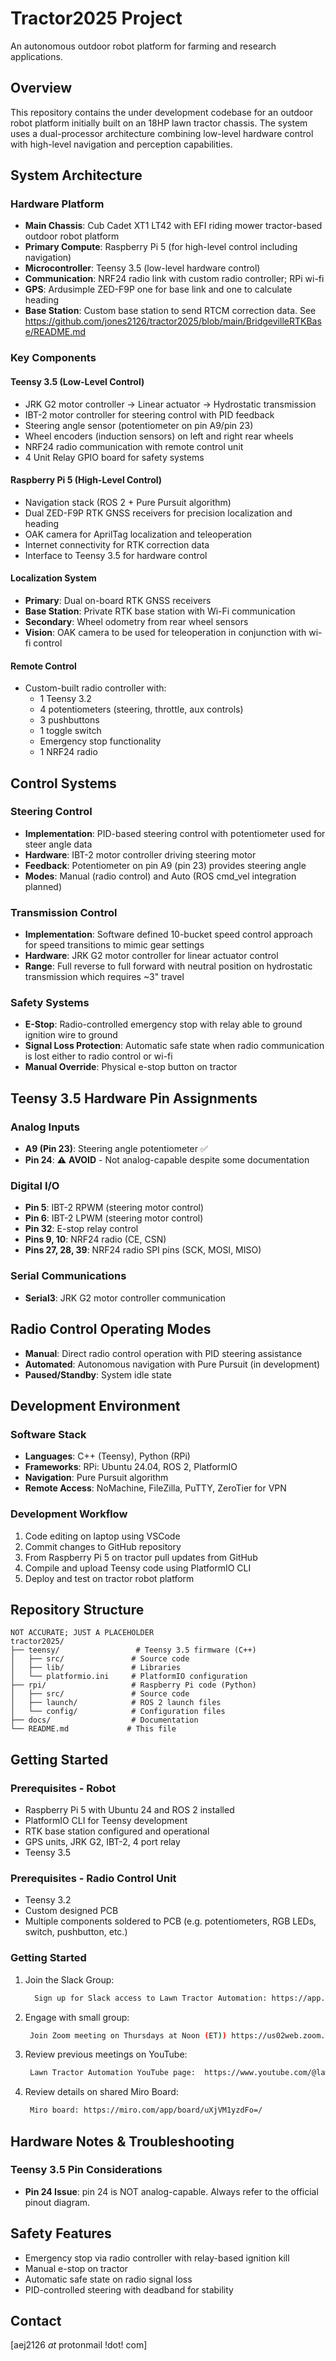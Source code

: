 # Tractor2025 Project

An autonomous outdoor robot platform for farming and research applications.

## Overview

This repository contains the under development codebase for an outdoor robot platform initially built on an 18HP lawn tractor chassis. The system uses a dual-processor architecture combining low-level hardware control with high-level navigation and perception capabilities.

## System Architecture

### Hardware Platform
- **Main Chassis**: Cub Cadet XT1 LT42 with EFI riding mower tractor-based outdoor robot platform
- **Primary Compute**: Raspberry Pi 5 (for high-level control including navigation)
- **Microcontroller**: Teensy 3.5 (low-level hardware control)
- **Communication**: NRF24 radio link with custom radio controller; RPi wi-fi
- **GPS**: Ardusimple ZED-F9P one for base link and one to calculate heading
- **Base Station**: Custom base station to send RTCM correction data.  See https://github.com/jones2126/tractor2025/blob/main/BridgevilleRTKBase/README.md

### Key Components

#### Teensy 3.5 (Low-Level Control)
- JRK G2 motor controller → Linear actuator → Hydrostatic transmission
- IBT-2 motor controller for steering control with PID feedback
- Steering angle sensor (potentiometer on pin A9/pin 23)
- Wheel encoders (induction sensors) on left and right rear wheels
- NRF24 radio communication with remote control unit
- 4 Unit Relay GPIO board for safety systems

#### Raspberry Pi 5 (High-Level Control)
- Navigation stack (ROS 2 + Pure Pursuit algorithm)
- Dual ZED-F9P RTK GNSS receivers for precision localization and heading
- OAK camera for AprilTag localization and teleoperation
- Internet connectivity for RTK correction data
- Interface to Teensy 3.5 for hardware control

#### Localization System
- **Primary**: Dual on-board RTK GNSS receivers
- **Base Station**: Private RTK base station with Wi-Fi communication
- **Secondary**: Wheel odometry from rear wheel sensors
- **Vision**: OAK camera to be used for teleoperation in conjunction with wi-fi control

#### Remote Control
- Custom-built radio controller with:
  - 1 Teensy 3.2
  - 4 potentiometers (steering, throttle, aux controls)
  - 3 pushbuttons
  - 1 toggle switch
  - Emergency stop functionality
  - 1 NRF24 radio

## Control Systems

### Steering Control
- **Implementation**: PID-based steering control with potentiometer used for steer angle data
- **Hardware**: IBT-2 motor controller driving steering motor
- **Feedback**: Potentiometer on pin A9 (pin 23) provides steering angle
- **Modes**: Manual (radio control) and Auto (ROS cmd_vel integration planned)

### Transmission Control
- **Implementation**: Software defined 10-bucket speed control approach for speed transitions to mimic gear settings
- **Hardware**: JRK G2 motor controller for linear actuator control
- **Range**: Full reverse to full forward with neutral position on hydrostatic transmission which requires ~3" travel

### Safety Systems
- **E-Stop**: Radio-controlled emergency stop with relay able to ground ignition wire to ground
- **Signal Loss Protection**: Automatic safe state when radio communication is lost either to radio control or wi-fi
- **Manual Override**: Physical e-stop button on tractor

## Teensy 3.5 Hardware Pin Assignments 

### Analog Inputs
- **A9 (Pin 23)**: Steering angle potentiometer ✅
- **Pin 24**: ⚠️ **AVOID** - Not analog-capable despite some documentation

### Digital I/O
- **Pin 5**: IBT-2 RPWM (steering motor control)
- **Pin 6**: IBT-2 LPWM (steering motor control)
- **Pin 32**: E-stop relay control
- **Pins 9, 10**: NRF24 radio (CE, CSN)
- **Pins 27, 28, 39**: NRF24 radio SPI pins (SCK, MOSI, MISO)

### Serial Communications
- **Serial3**: JRK G2 motor controller communication

## Radio Control Operating Modes

- **Manual**: Direct radio control operation with PID steering assistance
- **Automated**: Autonomous navigation with Pure Pursuit (in development)
- **Paused/Standby**: System idle state

## Development Environment

### Software Stack
- **Languages**: C++ (Teensy), Python (RPi)
- **Frameworks**: RPi: Ubuntu 24.04, ROS 2, PlatformIO
- **Navigation**: Pure Pursuit algorithm
- **Remote Access**: NoMachine, FileZilla, PuTTY, ZeroTier for VPN

### Development Workflow
1. Code editing on laptop using VSCode
2. Commit changes to GitHub repository
3. From Raspberry Pi 5 on tractor pull updates from GitHub 
4. Compile and upload Teensy code using PlatformIO CLI
5. Deploy and test on tractor robot platform

## Repository Structure

```
NOT ACCURATE; JUST A PLACEHOLDER
tractor2025/
├── teensy/                 # Teensy 3.5 firmware (C++)
│   ├── src/               # Source code
│   ├── lib/               # Libraries
│   └── platformio.ini     # PlatformIO configuration
├── rpi/                   # Raspberry Pi code (Python)
│   ├── src/               # Source code
│   ├── launch/            # ROS 2 launch files
│   └── config/            # Configuration files
├── docs/                  # Documentation
└── README.md             # This file
```

## Getting Started

### Prerequisites - Robot
- Raspberry Pi 5 with Ubuntu 24 and ROS 2 installed
- PlatformIO CLI for Teensy development
- RTK base station configured and operational
- GPS units, JRK G2, IBT-2, 4 port relay
- Teensy 3.5

### Prerequisites - Radio Control Unit
- Teensy 3.2
- Custom designed PCB
- Multiple components soldered to PCB (e.g. potentiometers, RGB LEDs, switch, pushbutton, etc.)

### Getting Started
1. Join the Slack Group:
   ```bash
     Sign up for Slack access to Lawn Tractor Automation: https://app.slack.com/client/T8WP3RHH7/C8YBK20LX
   ```

2. Engage with small group:
   ```bash
    Join Zoom meeting on Thursdays at Noon (ET)) https://us02web.zoom.us/j/82088036016?pwd=K2lLc1FiWm9MU0dzRStxM2J2b3dpQT09#success
   ```

3. Review previous meetings on YouTube:
   ```bash
    Lawn Tractor Automation YouTube page:  https://www.youtube.com/@lawntractorautomation2726/videos
   ```

4. Review details on shared Miro Board:
   ```bash
    Miro board: https://miro.com/app/board/uXjVM1yzdFo=/
   ```

## Hardware Notes & Troubleshooting

### Teensy 3.5 Pin Considerations
- **Pin 24 Issue**: pin 24 is NOT analog-capable. Always refer to the official pinout diagram.


## Safety Features
- Emergency stop via radio controller with relay-based ignition kill
- Manual e-stop on tractor
- Automatic safe state on radio signal loss
- PID-controlled steering with deadband for stability

## Contact
[aej2126 _at_ protonmail !dot! com]
